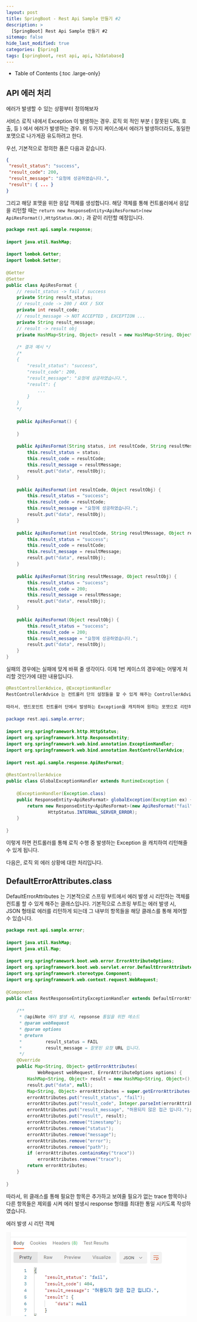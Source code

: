 ```yaml
---
layout: post
title: SpringBoot - Rest Api Sample 만들기 #2
description: >
  [SpringBoot] Rest Api Sample 만들기 #2
sitemap: false
hide_last_modified: true
categories: [Spring]
tags: [springboot, rest api, api, h2database]
---
```


- Table of Contents
{:toc .large-only}

## API 에러 처리

에러가 발생할 수 있는 상황부터 정의해보자

서비스 로직 내에서 Exception 이 발생하는 경우.
로직 외 적인 부분 ( 잘못된 URL 호출, 등 ) 에서 에러가 발생하는 경우.
위 두가지 케이스에서 에러가 발생하더라도, 동일한 포맷으로 나가게끔 유도하려고 한다.

우선, 기본적으로 정의한 폼은 다음과 같습니다.

```json
{
 "result_status": "success",
 "result_code": 200,
 "result_message": "요청에 성공하였습니다.",
 "result": { ... }
}
```

그리고 해당 포맷을 위한 응답 객체를 생성합니다. 해당 객체를 통해 컨트롤러에서 응답을 리턴할 때는 `return new ResponseEntity<ApiResFormat>(new ApiResFormat(),HttpStatus.OK);` 과 같이 리턴할 예정입니다.

```java
package rest.api.sample.response;

import java.util.HashMap;

import lombok.Getter;
import lombok.Setter;

@Getter
@Setter
public class ApiResFormat {
    // result_status -> fail / success
    private String result_status;
    // result_code -> 200 / 4XX / 5XX
    private int result_code;
    // result_message -> NOT ACCEPTED , EXCEPTION ...
    private String result_message;
    // result -> result obj
    private HashMap<String, Object> result = new HashMap<String, Object>();

    /* 결과 예시 */
    /*
    {
        "result_status": "success",
        "result_code": 200,
        "result_message": "요청에 성공하였습니다.",
        "result": {
            ...
        }
    }
    */

    public ApiResFormat() {

    }

    public ApiResFormat(String status, int resultCode, String resultMessage, Object resultObj) {
        this.result_status = status;
        this.result_code = resultCode;
        this.result_message = resultMessage;
        result.put("data", resultObj);
    }

    public ApiResFormat(int resultCode, Object resultObj) {
        this.result_status = "success";
        this.result_code = resultCode;
        this.result_message = "요청에 성공하였습니다.";
        result.put("data", resultObj);
    }

    public ApiResFormat(int resultCode, String resultMessage, Object resultObj) {
        this.result_status = "success";
        this.result_code = resultCode;
        this.result_message = resultMessage;
        result.put("data", resultObj);
    }

    public ApiResFormat(String resultMessage, Object resultObj) {
        this.result_status = "success";
        this.result_code = 200;
        this.result_message = resultMessage;
        result.put("data", resultObj);
    }

    public ApiResFormat(Object resultObj) {
        this.result_status = "success";
        this.result_code = 200;
        this.result_message = "요청에 성공하였습니다.";
        result.put("data", resultObj);
    }
}
```

실패의 경우에는 실패에 맞게 바꿔 줄 생각이다. 이제 1번 케이스의 경우에는 어떻게 처리할 것인가에 대한 내용입니다.

```java
@RestControllerAdvice, @ExceptionHandler
RestControllerAdvice 는 컨트롤러 단의 설정들을 할 수 있게 해주는 ControllerAdvice 의 확장 버전으로 응답 객체를 리턴할 수 있는 것이 특징이고, ExceptionHandler 는 Controller 단에서 발생하는 Exception을 핸들링 할 수 있도록 합니다.

따라서, 엔드포인트 컨트롤러 단에서 발생하는 Exception을 캐치하여 원하는 포맷으로 리턴하기 위해 아래와 같이 설정 했습니다.

package rest.api.sample.error;

import org.springframework.http.HttpStatus;
import org.springframework.http.ResponseEntity;
import org.springframework.web.bind.annotation.ExceptionHandler;
import org.springframework.web.bind.annotation.RestControllerAdvice;

import rest.api.sample.response.ApiResFormat;

@RestControllerAdvice
public class GlobalExceptionHandler extends RuntimeException {

    @ExceptionHandler(Exception.class)
    public ResponseEntity<ApiResFormat> globalException(Exception ex) {
        return new ResponseEntity<ApiResFormat>(new ApiResFormat("fail", 500, "요청에 실패하였습니다.", null),
                HttpStatus.INTERNAL_SERVER_ERROR);
    }

}
```

이렇게 하면 컨트롤러를 통해 로직 수행 중 발생하는 Exception 을 캐치하여 리턴해줄 수 있게 됩니다.

다음은, 로직 외 에러 상황에 대한 처리입니다.

## DefaultErrorAttributes.class

DefaultErrorAttributes 는 기본적으로 스프링 부트에서 에러 발생 시 리턴하는 객체를 컨트롤 할 수 있게 해주는 클래스입니다. 기본적으로 스프링 부트는 에러 발생 시, JSON 형태로 에러를 리턴하게 되는데 그 내부의 항목들을 해당 클래스를 통해 제어할 수 있습니다.

```java
package rest.api.sample.error;

import java.util.HashMap;
import java.util.Map;

import org.springframework.boot.web.error.ErrorAttributeOptions;
import org.springframework.boot.web.servlet.error.DefaultErrorAttributes;
import org.springframework.stereotype.Component;
import org.springframework.web.context.request.WebRequest;

@Component
public class RestResponseEntityExceptionHandler extends DefaultErrorAttributes {

    /**
     * @apiNote 에러 발생 시, repsonse 통일을 위한 메소드
     * @param webRequest
     * @param options
     * @return
     *         result_status = FAIL
     *         result_message = 잘못된 요청 URL 입니다.
     */
    @Override
    public Map<String, Object> getErrorAttributes(
            WebRequest webRequest, ErrorAttributeOptions options) {
        HashMap<String, Object> result = new HashMap<String, Object>();
        result.put("data", null);
        Map<String, Object> errorAttributes = super.getErrorAttributes(webRequest, options);
        errorAttributes.put("result_status", "fail");
        errorAttributes.put("result_code", Integer.parseInt(errorAttributes.get("status").toString()));
        errorAttributes.put("result_message", "허용되지 않은 접근 입니다.");
        errorAttributes.put("result", result);
        errorAttributes.remove("timestamp");
        errorAttributes.remove("status");
        errorAttributes.remove("message");
        errorAttributes.remove("error");
        errorAttributes.remove("path");
        if (errorAttributes.containsKey("trace"))
            errorAttributes.remove("trace");
        return errorAttributes;
    }

}
```

따라서, 위 클래스를 통해 필요한 항목은 추가하고 보여줄 필요가 없는 trace 항목이나 다른 항목들은 제외를 시켜 에러 발생시 response 형태를 최대한 통일 시키도록 작성하였습니다.

에러 발생 시 리턴 객체

![restapi4](/assets/img/Spring/restapi4.png)
